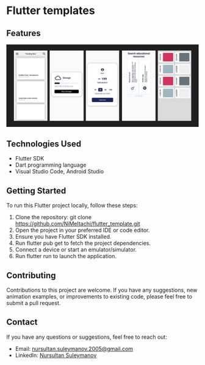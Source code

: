 # Flutter templates


## Features

![Templates](https://github.com/NiMeItachi/flutter_template/blob/master/template_git/screens.png)


## Technologies Used

- Flutter SDK
- Dart programming language
- Visual Studio Code, Android Studio

## Getting Started

To run this Flutter project locally, follow these steps:

1. Clone the repository: git clone https://github.com/NiMeItachi/flutter_template.git
2. Open the project in your preferred IDE or code editor.
3. Ensure you have Flutter SDK installed.
4. Run flutter pub get to fetch the project dependencies.
5. Connect a device or start an emulator/simulator.
6. Run flutter run to launch the application.

## Contributing

Contributions to this project are welcome. If you have any suggestions, new animation examples, or improvements to existing code, please feel free to submit a pull request.

## Contact

If you have any questions or suggestions, feel free to reach out:

- Email: [nursultan.suleymanov.2005@gmail.com](mailto:nursultan.suleymanov.2005@gmail.com)
- LinkedIn: [Nursultan Suleymanov](https://www.linkedin.com/in/nursultan-suleymanov-046561260/)
